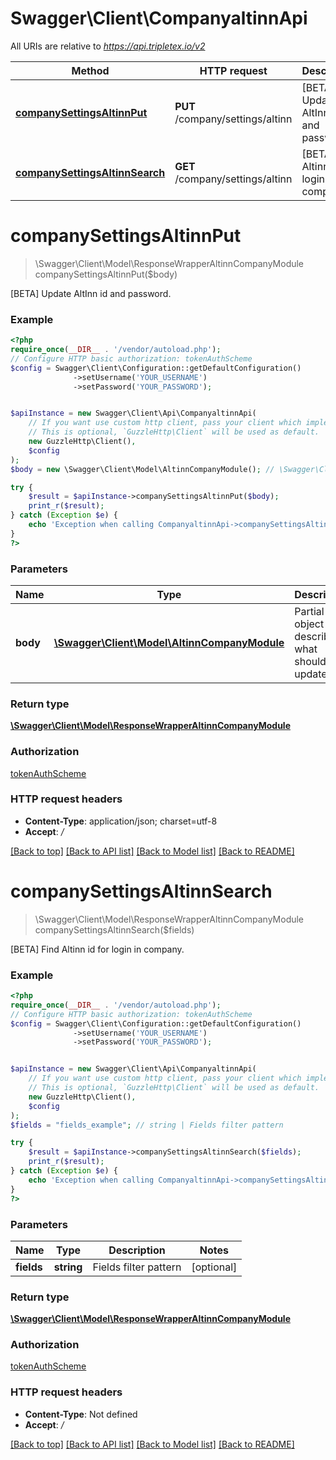 # Swagger\Client\CompanyaltinnApi

All URIs are relative to *https://api.tripletex.io/v2*

Method | HTTP request | Description
------------- | ------------- | -------------
[**companySettingsAltinnPut**](CompanyaltinnApi.md#companysettingsaltinnput) | **PUT** /company/settings/altinn | [BETA] Update AltInn id and password.
[**companySettingsAltinnSearch**](CompanyaltinnApi.md#companysettingsaltinnsearch) | **GET** /company/settings/altinn | [BETA] Find Altinn id for login in company.

# **companySettingsAltinnPut**
> \Swagger\Client\Model\ResponseWrapperAltinnCompanyModule companySettingsAltinnPut($body)

[BETA] Update AltInn id and password.

### Example
```php
<?php
require_once(__DIR__ . '/vendor/autoload.php');
// Configure HTTP basic authorization: tokenAuthScheme
$config = Swagger\Client\Configuration::getDefaultConfiguration()
              ->setUsername('YOUR_USERNAME')
              ->setPassword('YOUR_PASSWORD');


$apiInstance = new Swagger\Client\Api\CompanyaltinnApi(
    // If you want use custom http client, pass your client which implements `GuzzleHttp\ClientInterface`.
    // This is optional, `GuzzleHttp\Client` will be used as default.
    new GuzzleHttp\Client(),
    $config
);
$body = new \Swagger\Client\Model\AltinnCompanyModule(); // \Swagger\Client\Model\AltinnCompanyModule | Partial object describing what should be updated

try {
    $result = $apiInstance->companySettingsAltinnPut($body);
    print_r($result);
} catch (Exception $e) {
    echo 'Exception when calling CompanyaltinnApi->companySettingsAltinnPut: ', $e->getMessage(), PHP_EOL;
}
?>
```

### Parameters

Name | Type | Description  | Notes
------------- | ------------- | ------------- | -------------
 **body** | [**\Swagger\Client\Model\AltinnCompanyModule**](../Model/AltinnCompanyModule.md)| Partial object describing what should be updated | [optional]

### Return type

[**\Swagger\Client\Model\ResponseWrapperAltinnCompanyModule**](../Model/ResponseWrapperAltinnCompanyModule.md)

### Authorization

[tokenAuthScheme](../../README.md#tokenAuthScheme)

### HTTP request headers

 - **Content-Type**: application/json; charset=utf-8
 - **Accept**: */*

[[Back to top]](#) [[Back to API list]](../../README.md#documentation-for-api-endpoints) [[Back to Model list]](../../README.md#documentation-for-models) [[Back to README]](../../README.md)

# **companySettingsAltinnSearch**
> \Swagger\Client\Model\ResponseWrapperAltinnCompanyModule companySettingsAltinnSearch($fields)

[BETA] Find Altinn id for login in company.

### Example
```php
<?php
require_once(__DIR__ . '/vendor/autoload.php');
// Configure HTTP basic authorization: tokenAuthScheme
$config = Swagger\Client\Configuration::getDefaultConfiguration()
              ->setUsername('YOUR_USERNAME')
              ->setPassword('YOUR_PASSWORD');


$apiInstance = new Swagger\Client\Api\CompanyaltinnApi(
    // If you want use custom http client, pass your client which implements `GuzzleHttp\ClientInterface`.
    // This is optional, `GuzzleHttp\Client` will be used as default.
    new GuzzleHttp\Client(),
    $config
);
$fields = "fields_example"; // string | Fields filter pattern

try {
    $result = $apiInstance->companySettingsAltinnSearch($fields);
    print_r($result);
} catch (Exception $e) {
    echo 'Exception when calling CompanyaltinnApi->companySettingsAltinnSearch: ', $e->getMessage(), PHP_EOL;
}
?>
```

### Parameters

Name | Type | Description  | Notes
------------- | ------------- | ------------- | -------------
 **fields** | **string**| Fields filter pattern | [optional]

### Return type

[**\Swagger\Client\Model\ResponseWrapperAltinnCompanyModule**](../Model/ResponseWrapperAltinnCompanyModule.md)

### Authorization

[tokenAuthScheme](../../README.md#tokenAuthScheme)

### HTTP request headers

 - **Content-Type**: Not defined
 - **Accept**: */*

[[Back to top]](#) [[Back to API list]](../../README.md#documentation-for-api-endpoints) [[Back to Model list]](../../README.md#documentation-for-models) [[Back to README]](../../README.md)

